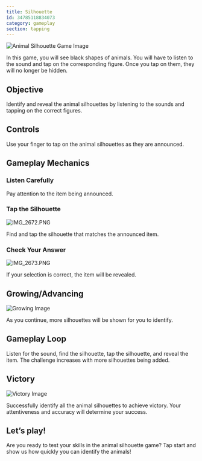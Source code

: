 ```yaml
---
title: Silhouette
id: 34785118834073
category: gameplay
section: tapping
---
```

![Animal Silhouette Game Image](https://help.studycat.com/hc/article_attachments/34915780007577)


In this game, you will see black shapes of animals. You will have to listen to the sound and tap on the corresponding figure. Once you tap on them, they will no longer be hidden.


## Objective


Identify and reveal the animal silhouettes by listening to the sounds and tapping on the correct figures.


## Controls


Use your finger to tap on the animal silhouettes as they are announced.


## Gameplay Mechanics


### Listen Carefully


Pay attention to the item being announced.


### Tap the Silhouette


![IMG_2672.PNG](https://help.studycat.com/hc/article_attachments/34785088097433)


Find and tap the silhouette that matches the announced item.


### Check Your Answer


![IMG_2673.PNG](https://help.studycat.com/hc/article_attachments/34785088100761)


If your selection is correct, the item will be revealed.


## Growing/Advancing


![Growing Image](https://help.studycat.com/hc/article_attachments/34915749569049)


As you continue, more silhouettes will be shown for you to identify.


## Gameplay Loop


Listen for the sound, find the silhouette, tap the silhouette, and reveal the item. The challenge increases with more silhouettes being added.


## Victory


![Victory Image](https://help.studycat.com/hc/article_attachments/34915749571993)


Successfully identify all the animal silhouettes to achieve victory. Your attentiveness and accuracy will determine your success.


## Let’s play!


Are you ready to test your skills in the animal silhouette game? Tap start and show us how quickly you can identify the animals!

